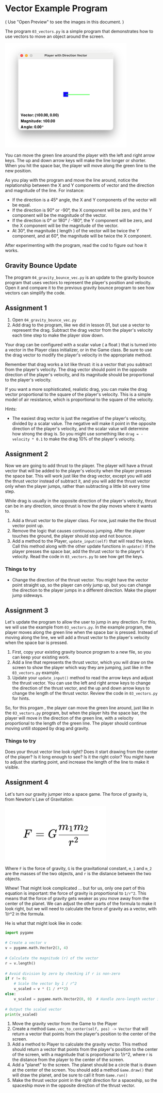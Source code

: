 # Vector Example Program

( Use "Open Preview" to see the images in this document. )

The program `03_vectors.py` is a simple program that demonstrates how
to use vectors to move an object around the screen.

![Vector Example](images/vector_example.png)

You can move the green line around the player with the left and right arrow
keys. The up and down arrow keys will make the line longer or shorter. When you
hit the space bar, the player will move along the green line to the new
position.

As you play with the program and move the line around, notice the replationship
between the X and Y components of vector and the direction and magnitude of the
line. For instance: 

* If the direction is a 45° angle, the X and Y components of the vector
  will be equal.
* If the direction is 90° or -90°, the X component will be zero, and the Y
  component will be the magnitude of the vector.
* If the direction is 0° or 180° / -180°, the Y component will be zero, and the
  X component will be the magnitude of the vector.
* At 30°, the magnitude ( length ) of the vector will be twice the Y component,
  and at 60°, the magnitude will be twice the X component.
  
After experimenting with the program, read the cod to figure out how it works. 

## Gravity Bounce Update

The program `04_gravity_bounce_vec.py` is an update to the gravity
bounce program that uses vectors to represent the player's position and
velocity. Open it and compare it to the previous gravity bounce program to see
how vectors can simplify the code.


## Assignment 1

1. Open `04_gravity_bounce_vec.py` 
2. Add drag to the program, like we did in lesson 01, but use a
   vector to represent the drag. Subtract the drag vector from the player's
   velocity each time step to make the player slow down. 

Your drag can be configured with a scalar value ( a float ) that is turned into
a vector in the Player class initializer, or in the Game class.  Be sure to use
the drag vector to modify the player's velocity in the appropriate method. 

Remember that drag works a lot like thrust: it is a vector that you subtract 
from the player's velocity. The drag vector should point in the opposite direction
of the player's velocity, and its magnitude should be proportional to the player's
velocity.

If you want a more sophisticated, realistic drag, you can make the drag vector
proportional to the square of the player's velocity. This is a simple model of
air resistance, which is proportional to the square of the velocity.

Hints:
* The easiest drag vector is just the negative of the player's velocity, divided
  by a scalar value. The negative will make it point in the opposite direction
  of the player's velocity, and the scalar value will determine how strong the
  drag is. So you might use something like `drag = -velocity * 0.1` to make the
  drag 10% of the player's velocity.

## Assignment 2

Now we are going to add thrust to the player. The player will have a thrust
vector that will be added to the player's velocity when the player presses the
space bar. This will work just like the drag vector, except you will add the
thrust vector instead of subtract it, and you will add the thrust vector only
when the player jumps, rather than subtracting a little bit every time step. 

While drag is usually in the opposite direction of the player's velocity, thrust
can be in any direction, since thrust is how the play moves where it wants to. 

1. Add a thrust vector to the player class. For now, just make the the thrust
   vector point up. 
2. Remove the logic that causes continuous jumping. After the player touches the
   ground, the player should stop and not bounce. 
3. Add a method to the Player, `update_input(self)` that will read the keys.
   Call this method along with the other update functions in `update()` If the
   player presses the space bar, add the thrust vector to the player's velocity.
   Read the code in `03_vectors.py` to see how get the keys.

### Things to try

* Change the direction of the thrust vector. You might have the vector point
  straight up, so the player can only jump up, but you can change the direction
  to the player jumps in a different direction. Make the player jump sideways.

## Assignment 3

Let's update the program to allow the user to jump in any direction. For this,
we will use the example from  `03_vectors.py`. In the example
program, the player moves along the green line when the space bar is pressed.
Instead of moving along the line, we will add a thrust vector to the player's
velocity when the space bar is pressed.

1. First, copy your existing gravity bounce program to a new file, so you can
   keep your existing work.
2. Add a line that represents the thrust vector, which you will draw on the
   screen to show the player which way they are jumping, just like in the
   `03_vectors.py` example.
3. Update your `update_input()` method to read the arrow keys and adjust the
   thrust vector. You can use the left and right arrow keys to change the
   direction of the thrust vector, and the up and down arrow keys to change the
   length of the thrust vector. Review the code in `03_vectors.py` for hints.

So, for this progam , the player can move the green line around, just like in
the `03_vectors.py` program, but when the player hits the space bar, the player
will move in the direction of the green line, with a velocity proportional to
the length of the green line. The player should continue moving untill stopped
by drag and gravity. 


### Things to try

Does your thrust vector line look right? Does it start drawing from the center of the player? Is
it long enough to see? Is it the right color? You might have to adjust the starting point, 
and increase the length of the line to make it visible.


## Assignment 4

Let's turn our gravity jumper into a space game. The force of gravity is, from
Newton's Law of Gravitation:

![Gravitation](images/gravitation.png)

Where `F` is the force of gravity, `G` is the gravitational constant, `m_1` and
`m_2` are the masses of the two objects, and `r` is the distance between the two
objects. 

Whew! That might look complicated ... but for us, only one part of this equation
is important: the force of gravity is proportional to `1/r^2`. This means that
the force of gravity gets weaker as you move away from the center of the planet.
We can adjust the other parts of the formula to make it look right, but we will
need to calculate the force of gravity as a vector, with 1/r^2 in the formula. 

He is what that might look like in code:

```python
import pygame

# Create a vector v
v = pygame.math.Vector2(3, 4)

# Calculate the magnitude (r) of the vector
r = v.length()

# Avoid division by zero by checking if r is non-zero
if r != 0:
    # Scale the vector by 1 / r^2
    v_scaled = v * (1 / r**2)
else:
    v_scaled = pygame.math.Vector2(0, 0)  # Handle zero-length vector if necessary

# Output the scaled vector
print(v_scaled)
```


1. Move the gravity vector from the Game to the Player
2. Create a method `Game.vec_to_center(self, pos) -> Vector` that will return a
   vector that points from the player's position to the center of the screen.
3. Add a method to Player to calculate the gravity vector. This method should
   return a vector that points from the player's position to the center of the
   screen, with a magnitude that is proportional to 1/r^2, where r is the
    distance from the player to the center of the screen. 
4. Add a "planet" to the screen. The planet should be a circle that is drawn at
   the center of the screen. You should add a method `Game.draw()` that will
    draw the planet, and be sure to call it from `Game.run()`
5. Make the thrust vector point in the right direction for a spaceship, so 
   the spaceship move in the opposite direction of the thrust vector.

